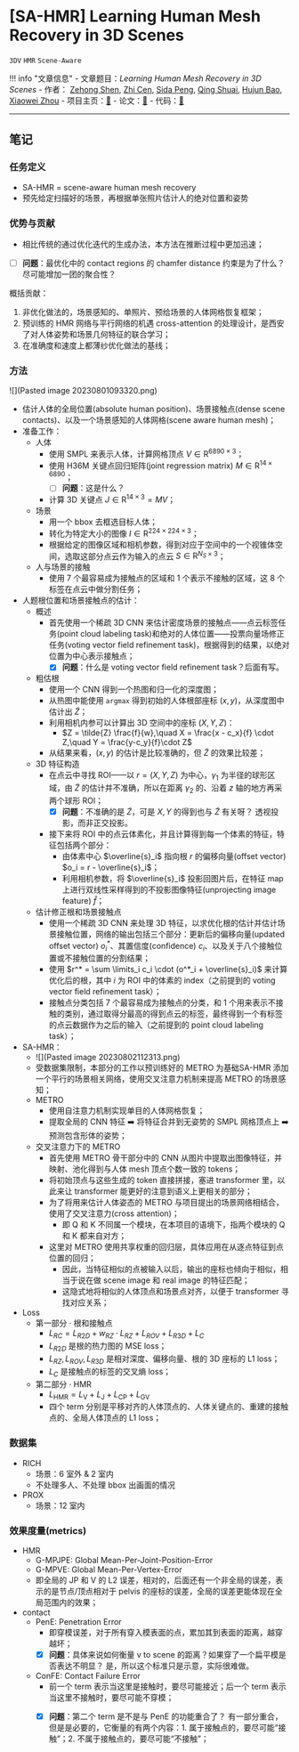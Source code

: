 # [SA-HMR] Learning Human Mesh Recovery in 3D Scenes

`3DV` `HMR` `Scene-Aware`

!!! info "文章信息"
    - 文章题目：*Learning Human Mesh Recovery in 3D Scenes*
    - 作者：
        <a href="https://zehongs.github.io/" target="_blank">Zehong Shen</a>, 
        <a href="https://github.com/anitacen" target="_blank">Zhi Cen</a>, 
        <a href="https://pengsida.net/" target="_blank">Sida Peng</a>, 
        <a href="https://chingswy.github.io/" target="_blank">Qing Shuai</a>, 
        <a href="http://www.cad.zju.edu.cn/bao/" target="_blank">Hujun Bao</a>, 
        <a href="http://xzhou.me" target="_blank">Xiaowei Zhou</a>
    - 项目主页：[🔗](https://zju3dv.github.io/sahmr/)
    - 论文：[🔗](https://openaccess.thecvf.com/content/CVPR2023/papers/Shen_Learning_Human_Mesh_Recovery_in_3D_Scenes_CVPR_2023_paper.pdf)
    - 代码：[🔗](https://github.com/zju3dv/SA-HMR/)
    
---

## 笔记

### 任务定义
- SA-HMR = scene-aware human mesh recovery
- 预先给定扫描好的场景，再根据单张照片估计人的绝对位置和姿势

### 优势与贡献
- 相比传统的通过优化迭代的生成办法，本方法在推断过程中更加迅速；
- [ ] **问题**：最优化中的 contact regions 的 chamfer distance 约束是为了什么？ 尽可能增加一团的聚合性？

概括贡献：

1. 非优化做法的，场景感知的、单照片、预给场景的人体网格恢复框架；
2. 预训练的 HMR 网络与平行网络的机遇 cross-attention 的处理设计，是西安了对人体姿势和场景几何特征的联合学习；
3. 在准确度和速度上都薄纱优化做法的基线；

### 方法

![](Pasted image 20230801093320.png)

- 估计人体的全局位置(absolute human position)、场景接触点(dense scene contacts)、以及一个场景感知的人体网格(scene aware human mesh)；
- 准备工作：
	- 人体
		- 使用 SMPL 来表示人体，计算网格顶点 $V\in\mathrm{R}^{6890\times 3}$；
		- 使用 H36M 关键点回归矩阵(joint regression matrix) $M \in \mathrm{R}^{14\times 6890}$；
			- [ ] **问题**：这是什么？
		- 计算 3D 关键点 $J\in \mathrm{R}^{14\times 3} = MV$；
	- 场景
		- 用一个 bbox 去框选目标人体；
		- 转化为特定大小的图像 $I \in \mathrm{R}^{224\times 224\times 3}$；
		- 根据给定的图像区域和相机参数，得到对应于空间中的一个视锥体空间，选取这部分点云作为输入的点云 $S \in \mathrm{R}^{N_S \times 3}$；
	- 人与场景的接触
		-  使用 7 个最容易成为接触点的区域和 1 个表示不接触的区域，这 8 个标签在点云中做分割任务；
- 人题根位置和场景接触点的估计：
	- 概述
		- 首先使用一个稀疏 3D CNN 来估计密度场景的接触点——点云标签任务(point cloud labeling task)和绝对的人体位置——投票向量场修正任务(voting vector field refinement task)，根据得到的结果，以绝对位置为中心表示接触点；
			- [x] **问题**：什么是 voting vector field refinement task？后面有写。
	- 粗估根
		- 使用一个 CNN 得到一个热图和归一化的深度图；
		- 从热图中能使用 `argmax` 得到初始的人体根部座标 $(x,y)$，从深度图中估计出 $\tilde Z$；
		- 利用相机内参可以计算出 3D 空间中的座标 $(X,Y,Z)$：
			- $Z = \tilde{Z} \frac{f}{w},\quad X = \frac{x - c_x}{f} \cdot Z,\quad Y = \frac{y-c_y}{f}\cdot Z$
		- 从结果来看，$(x, y)$ 的估计是比较准确的，但 $\tilde{Z}$ 的效果比较差；
	- 3D 特征构造
		- 在点云中寻找 ROI——以 $r=(X,Y,Z)$ 为中心，$\gamma_1$ 为半径的球形区域，由 $\tilde{Z}$ 的估计并不准确，所以在距离 $\gamma_2$ 的、沿着 $z$ 轴的地方再采两个球形 ROI；
			- [x] **问题**：不准确的是 $\tilde{Z}$，可是 $X, Y$ 的得到也与 $\tilde{Z}$ 有关呀？ 透视投影，而非正交投影。
		- 接下来将 ROI 中的点云体素化，并且计算得到每一个体素的特征，特征包括两个部分：
			- 由体素中心 $\overline{s}_i$ 指向根 $r$ 的偏移向量(offset vector) $o_i = r - \overline{s}_i$；
			- 利用相机参数，将 $\overline{s}_i$ 投影回图片后，在特征 map 上进行双线性采样得到的不投影图像特征(unprojecting image feature) $\hat{f}$；
	- 估计修正根和场景接触点
		- 使用一个稀疏 3D CNN 来处理 3D 特征，以求优化根的估计并估计场景接触位置，网络的输出包括三个部分：更新后的偏移向量(updated offset vector) $o_i^*$、其置信度(confidence) $c_i$、以及关于八个接触位置或不接触位置的分割结果；
		- 使用 $r^* = \sum \limits_i c_i \cdot (o^*_i + \overline{s}_i)$ 来计算优化后的根，其中 $i$ 为 ROI 中的体素的 index（之前提到的 voting vector field refinement task）；
		- 接触点分类包括 7 个最容易成为接触点的分类，和 1 个用来表示不接触的类别，通过取得分最高的得到点云的标签，最终得到一个有标签的点云数据作为之后的输入（之前提到的 point cloud labeling task）；
- SA-HMR：
	- ![](Pasted image 20230802112313.png)
	- 受数据集限制，本部分的工作以预训练好的 METRO 为基础SA-HMR 添加一个平行的场景相关网络，使用交叉注意力机制来提高 METRO 的场景感知；
	- METRO
		- 使用自注意力机制实现单目的人体网格恢复；
		- 提取全局的 CNN 特征 ➡️ 将特征合并到无姿势的 SMPL 网格顶点上 ➡️ 预测包含形体的姿势；
	- 交叉注意力下的 METRO
		- 首先使用 METRO 骨干部分中的 CNN 从图片中提取出图像特征，并映射、池化得到与人体 mesh 顶点个数一致的 tokens；
		- 将初始顶点与这些生成的 token 直接拼接，塞进 transformer 里，以此来让 transformer 能更好的注意到语义上更相关的部分；
		- 为了将用来估计人体姿态的 METRO 与项目提出的场景网络相结合，使用了交叉注意力(cross attention)；
			- 即 Q 和 K 不同属一个模块，在本项目的语境下，指两个模块的 Q 和 K 都来自对方；
		- 这里对 METRO 使用共享权重的回归层，具体应用在从逐点特征到点位置的回归；
			- 因此，当特征相似的点被输入以后，输出的座标也倾向于相似，相当于说在做 scene image 和 real image 的特征匹配；
			- 这隐式地将相似的人体顶点和场景点对齐，以便于 transformer 寻找对应关系；
- Loss
	- 第一部分 · 根和接触点
		- $L_ {RC} = L_ {R2D} + w_ {RZ} \cdot L_ {RZ} + L_ {ROV} + L_ {R3D} + L_ {C}$
		- $L_ {R2D}$ 是根的热力图的 MSE loss；
		- $L_{RZ},L_{ROV},L_{R3D}$ 是相对深度、偏移向量、根的 3D 座标的 L1 loss；
		- $L_C$ 是接触点的标签的交叉熵 loss；
	- 第二部分 · HMR
		- $L_{\mathrm{HMR}}=L_\mathrm{V}+L_\mathrm{J}+L_{\mathrm{CP}}+L_\mathrm{GV}$
		- 四个 term 分别是平移对齐的人体顶点的、人体关键点的、重建的接触点的、全局人体顶点的 L1 loss；
### 数据集

- RICH
	- 场景：6 室外 & 2 室内
	- 不处理多人、不处理 bbox 出画面的情况
- PROX 
	- 场景：12 室内

### 效果度量(metrics)

- HMR
	- G-MPJPE: Global Mean-Per-Joint-Position-Error
	- G-MPVE: Global Mean-Per-Vertex-Error
	- 即全局的 JP 和 V 的 L2 误差，相对的，后面还有一个非全局的误差，表示的是节点/顶点相对于 pelvis 的座标的误差，全局的误差更能体现在全局范围内的效果；
- contact
	- PenE: Penetration Error 
		- 即穿模误差，对于所有穿入模表面的点，累加其到表面的距离，越穿越坏；
		- [x] **问题**：具体来说如何衡量 v to scene 的距离？如果穿了一个扁平模是否表达不明显？ 是，所以这个标准只是示意，实际很难做。
	- ConFE: Contact Failure Error
		- 前一个 term 表示当这里是接触时，要尽可能接近；后一个 term 表示当这里不接触时，要尽可能不穿模；
		- [x] **问题**：第二个 term 是不是与 PenE 的功能重合了？ 有一部分重合，但是是必要的，它衡量的有两个内容：1. 属于接触点的，要尽可能“接触”；2. 不属于接触点的，要尽可能“不接触”；

